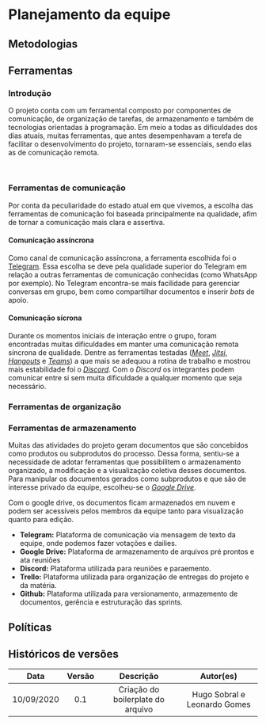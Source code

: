 # Planejamento da equipe

## Metodologias

## Ferramentas

### Introdução

O projeto conta com um ferramental composto por componentes de comunicação, de organização de tarefas, de armazenamento e também de tecnologias orientadas à programação. Em meio a todas as dificuldades dos dias atuais, muitas ferramentas, que antes desempenhavam a terefa de facilitar o desenvolvimento do projeto, tornaram-se essenciais, sendo elas as de comunicação remota.

<div class="topIcons icons">
  <i class="fab fa-telegram-plane"></i>
  <i class="fab fa-google-drive"></i>
  <i class="fab fa-discord"></i>
</div>
<div class="bottomIcons icons">
  <i class="fab fa-trello"></i>
  <i class="fab fa-github"></i>
</div>

### Ferramentas de comunicação

Por conta da peculiaridade do estado atual em que vivemos, a escolha das ferramentas de comunicação foi baseada principalmente na qualidade, afim de tornar a comunicação mais clara e assertiva.

#### Comunicação assíncrona

Como canal de comunicação assíncrona, a ferramenta escolhida foi o [Telegram](https://telegram.org/). Essa escolha se deve pela qualidade superior do Telegram em relação a outras ferramentas de comunicação conhecidas (como WhatsApp por exemplo). No Telegram encontra-se mais facilidade para gerenciar conversas em grupo, bem como compartilhar documentos e inserir _bots_ de apoio.

#### Comunicação sícrona

Durante os momentos iniciais de interação entre o grupo, foram encontradas muitas dificuldades em manter uma comunicação remota síncrona de qualidade. Dentre as ferramentas testadas ([_Meet_](https://meet.google.com/), [_Jitsi_](https://meet.jit.si/), [_Hangouts_](https://hangouts.google.com/) e [_Teams_](https://www.microsoft.com/pt-br/microsoft-365/microsoft-teams/group-chat-software/)) a que mais se adequou a rotina de trabalho e mostrou mais estabilidade foi o [_Discord_](https://discord.com/). Com o _Discord_ os integrantes podem comunicar entre si sem muita dificuldade a qualquer momento que seja necessário.

### Ferramentas de organização

### Ferramentas de armazenamento

Muitas das atividades do projeto geram documentos que são concebidos como produtos ou subprodutos do processo. Dessa forma, sentiu-se a necessidade de adotar ferramentas que possibilitem o armazenamento organizado, a modificação e a visualização coletiva desses documentos. Para manipular os documentos gerados como subprodutos e que são de interesse privado da equipe, escolheu-se o [_Google Drive_](https://www.google.com.br/drive/apps.html).

Com o google drive, os documentos ficam armazenados em nuvem e podem ser acessíveis pelos membros da equipe tanto para visualização quanto para edição.

- **Telegram:** Plataforma de comunicação via mensagem de texto da equipe, onde podemos fazer votações e dailies.
- **Google Drive:** Plataforma de armazenamento de arquivos pré prontos e ata reuniões
- **Discord:** Plataforma utilizada para reuniões e paraemento.
- **Trello:** Plataforma utilizada para organização de entregas do projeto e da matéria.
- **Github:** Plataforma utilizada para versionamento, armazemento de documentos, gerência e estruturação das sprints.

## Políticas

## Históricos de versões

|    Data    | Versão |             Descrição             |          Autor(es)           |
| :--------: | :----: | :-------------------------------: | :--------------------------: |
| 10/09/2020 |  0.1   | Criação do boilerplate do arquivo | Hugo Sobral e Leonardo Gomes |

<style>
  .topIcons {
    display: flex;
    justify-content: space-around;
  }

  .bottomIcons {
    display: flex;
    justify-content: space-evenly;
  }
  .icons {
    font-size: 120px;
    color: #007cb9;
    margin: 15px 0px;
  }
</style>
